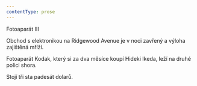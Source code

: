 ```yaml
---
contentType: prose
---
```


<section>

Fotoaparát III

Obchod s elektronikou na Ridgewood Avenue je v noci zavřený a výloha zajištěná mříží.

Fotoaparát Kodak, který si za dva měsíce koupí Hideki Ikeda, leží na druhé polici shora.

Stojí tři sta padesát dolarů.

</section>
